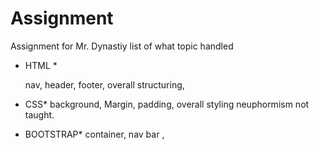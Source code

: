 # Assignment
Assignment for Mr. Dynastiy
list of what topic handled
 
* HTML *

    nav, header, footer, overall structuring,



* CSS*
background, Margin, padding, overall styling
 neuphormism not taught.


* BOOTSTRAP*
container, nav bar , 